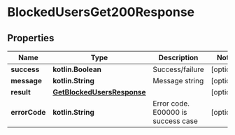 
# BlockedUsersGet200Response

## Properties
Name | Type | Description | Notes
------------ | ------------- | ------------- | -------------
**success** | **kotlin.Boolean** | Success/failure |  [optional]
**message** | **kotlin.String** | Message string |  [optional]
**result** | [**GetBlockedUsersResponse**](GetBlockedUsersResponse.md) |  |  [optional]
**errorCode** | **kotlin.String** | Error code. E00000 is success case |  [optional]



